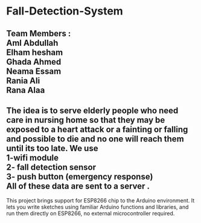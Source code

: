 # Fall-Detection-System
Team Members :<br/>
Aml Abdullah<br/>
Elham hesham<br/>
Ghada Ahmed<br/>
Neama Essam<br/>
Rania Ali<br/>
Rana Alaa
---------------------------
The idea is to serve elderly people who need care in nursing home so that they may be exposed to a heart attack or a fainting or falling and possible to die and no one will reach them until its too late. We use <br/>
1-wifi module<br/> 
2- fall detection sensor <br/>
3- push button (emergency response)<br/>
 All of these data are sent to a server .<br/>
 ----------------------------------------------------
This project brings support for ESP8266 chip to the Arduino environment. It lets you write sketches using familiar Arduino functions and libraries, and run them directly on ESP8266, no external microcontroller required.




